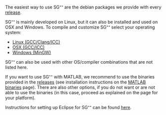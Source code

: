 The easiest way to use SG⁺⁺ are the debian packages we provide with every [release](https://github.com/SGpp/SGpp/releases).

SG⁺⁺ is mainly developed on Linux, but it can also be installed and used on OSX and Windows.
To compile and customize SG⁺⁺ select your operating system:

* [Linux (GCC/Clang/ICC)](https://github.com/SGpp/SGpp/wiki/Linux-(GCC-Clang-ICC))
* [OSX (GCC/ICC)](https://github.com/SGpp/SGpp/wiki/OSX-(GCC-ICC))
* [Windows (MinGW)](https://github.com/SGpp/SGpp/wiki/Windows-(MinGW))

SG⁺⁺ can also be used with other OS/compiler combinations that are not listed here. 


If you want to use SG⁺⁺ with MATLAB, we recommend to use the binaries provided in the [releases](https://github.com/SGpp/SGpp/releases) (see installation instructions on the [MATLAB binaries](https://github.com/SGpp/SGpp/wiki/MATLAB-binaries) page). There are also other options, if you do not want or are not able to use the binaries (in this case, proceed as explained on the page for your platform).

Instructions for setting up Eclipse for SG⁺⁺ can be found [here](https://github.com/SGpp/SGpp/wiki/Eclipse-setup).

